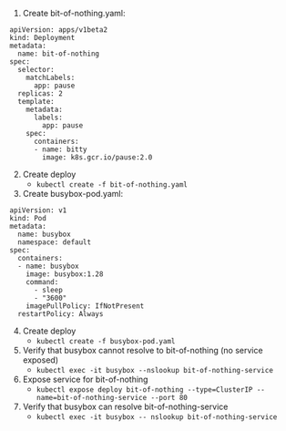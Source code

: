 1. Create bit-of-nothing.yaml:
```
apiVersion: apps/v1beta2
kind: Deployment
metadata:
  name: bit-of-nothing
spec:
  selector: 
    matchLabels:
      app: pause
  replicas: 2
  template: 
    metadata:
      labels:
        app: pause
    spec:
      containers: 
      - name: bitty
        image: k8s.gcr.io/pause:2.0
```
2. Create deploy
    * `kubectl create -f bit-of-nothing.yaml`
3. Create busybox-pod.yaml: 
```
apiVersion: v1
kind: Pod
metadata:
  name: busybox
  namespace: default
spec:
  containers: 
  - name: busybox
    image: busybox:1.28
    command: 
      - sleep
      - "3600"
    imagePullPolicy: IfNotPresent
  restartPolicy: Always
```
4. Create deploy
    * `kubectl create -f busybox-pod.yaml`
5. Verify that busybox cannot resolve to bit-of-nothing (no service exposed)
    * `kubectl exec -it busybox --nslookup bit-of-nothing-service`
6. Expose service for bit-of-nothing
    * `kubectl expose deploy bit-of-nothing --type=ClusterIP --name=bit-of-nothing-service --port 80`
7. Verify that busybox can resolve bit-of-nothing-service
    * `kubectl exec -it busybox -- nslookup bit-of-nothing-service`
    